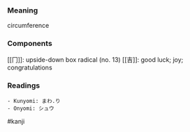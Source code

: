 ### Meaning

circumference

### Components

[[冂]]: upside-down box radical (no. 13) [[吉]]: good luck; joy; congratulations

### Readings

```
- Kunyomi: まわ.り
- Onyomi: シュウ
```

#kanji